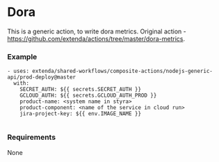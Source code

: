 # Dora

This is a generic action, to write dora metrics.
Original action - https://github.com/extenda/actions/tree/master/dora-metrics.

### Example

```
- uses: extenda/shared-workflows/composite-actions/nodejs-generic-api/prod-deploy@master
  with: 
    SECRET_AUTH: ${{ secrets.SECRET_AUTH }}
    GCLOUD_AUTH: ${{ secrets.GCLOUD_AUTH_PROD }}
    product-name: <system name in styra>
    product-component: <name of the service in cloud run>
    jira-project-key: ${{ env.IMAGE_NAME }}
  
 ```
### Requirements
  
None
